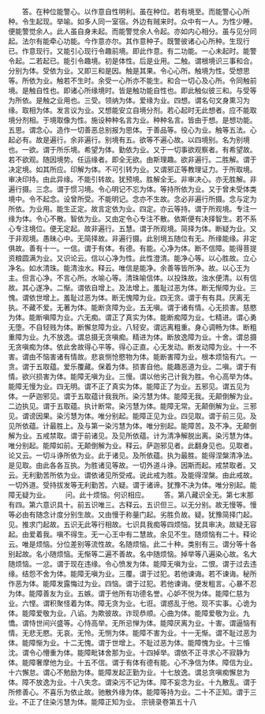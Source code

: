 <!-- { "loadSidebar": true } -->
　　答。在种位能警心。以作意自性明利。虽在种位。若有境至。而能警心心所种。令生起现。举喻。如多人同一室宿。外边有贼来时。众中有一人。为性少睡。便能警觉余人。此人虽自身未起。而能警觉余人令起。亦如内心相分。虽与见分同起。法尔有能牵心功能。今作意亦尔。其作意种子。既警彼诸心心所种。生现行已。作意现行。又能引心现行令趣前境。即此作意。有二功能。一心未起时。能警令起。二若起已。能引令趣境。初是体性。后是业用。二触。谓根境识三事和合。分别为体。受依为业。又即三和是因。触是其果。令心心所。触境为性。受想思等。所依为业。触若不生时。余受一心所亦不能生。和合一切心及心所。令同触前境。是触自性也。即诸心所缘境时。皆是触功能自性也。即此触似彼三和。与受等为所依。是触之业用也。三受。领纳为体。爱缘为业。四想。谓名句文身熏习为缘。取相为体。发言议为业。又想能安立自境分剂。若心起时无此想者。应不能取境分剂相。于境取像为性。施设种种名言为业。种种名言。皆由于想。是想功能。五思。谓念心。造作一切善恶总别报为思体。于善品等。役心为业。触等五法。心起必有。故是遍行。余非遍行。别境有五。欲等不遍心故。以四境别。名为别境也。一欲。谓于所乐境。希望为体。勤依为业。又于一切事欲观察者。有希望故。若不欲观。随因境势。任运缘者。即全无欲。由斯理趣。欲非遍行。二胜解。谓于决定境。如其所应。印解为体。不可引转为业。又谓邪正等教理证力。于所取境。审决印持。由此异缘。不能引转故。犹预境。胜解全无。非审决心。亦无胜解。非遍行摄。三念。谓于惯习境。令心明记不忘为体。等持所依为业。又于曾未受体类境中。令不起念。设曾所受。不能明记。念亦不生故。念必非遍行所摄。念与定为所依。为业用。能生正定。故言定依为业。四定。亦云等持。谓于所观境。专注一缘为体。令心不散。智依为业。又由定令心专注不散。依斯便有决择智生。若不系心专注境位。便无定起。故非遍行。五慧。谓于所观境。简择为体。断疑为业。又于非观境。愚昧心中。无简择故。非遍行摄。此别境五随位有无。所缘能缘。非定俱故。善有十一。一信。谓于有体。有德。有能。心净为体。断不信障。能得菩提资粮圆满为业。又识论云。信以心净为性。此性澄清。能净心等。以心胜故。立心净名。如水清珠。能清浊水。释云。唯信是能净。余善等皆所净。故。以心王为主。但言心净。不言心所。水喻心等。清珠喻信体。以投珠故。浊水便清。以有信故。其心遂净。二惭。谓依自增上。及法增上。羞耻过恶为体。断无惭障为业。三愧。谓依世增上。羞耻过恶为体。断无愧障为业。四无贪。谓于有有具。厌离无执。不藏不爱。无著为体。能断贪障为业。五无嗔。谓于诸有情。心无损害。慈愍为体。能断嗔障为业。六无痴。谓正了真实为体。能断痴障为业。七精进。谓心勇无堕。不自轻贱为体。断懈怠障为业。八轻安。谓远离粗重。身心调畅为体。断粗重障为业。九不放逸。谓总摄无贪嗔痴。精进为体。断放逸障为业。十舍。谓总摄无贪嗔痴为体。依此舍故得心平等。得心正直。心无发动。断发动障为业。十一不害。谓由不恼害诸有情故。悲哀恻怆愍物为体。能断害障为业。根本烦恼有六。一贪。谓于五取蕴。爱乐覆藏。保着为体。损害自他。能趣恶道为业。二嗔。谓于有情。欲兴损害为体。能障无嗔为业。三慢。谓以他劣己计我为胜。令心高举为体。能障无慢为业。四无明。谓不正了真实为体。能障正了为业。五邪见。谓五见为体。一萨迦邪见。谓于五取蕴计我我所。染污慧为体。能障无我。无颠倒解为业。二边执见。谓于五取蕴。执计断常。染污慧为体。能障无常。无颠倒解为业。三邪见。谓谤因果。染污慧为体。唯分别起。能障正见为业。四见取。谓于前三见。及见所依蕴。计最胜上。及与第一染污慧为体。唯分别起。能障苦。及不净。无颠倒解为业。五戒禁取。谓于前诸见。及见所依蕴。计为清净解脱出离。染污慧为体。唯分别起。能障如前。无颠倒解为业。释云。萨迦邪见者。此翻身见也。见取者。论又云。一切斗诤所依为业。此于诸见。及所依蕴。执为最胜。能得涅槃清净法。是见取。由此各各互执。为胜诸见等故。一切外道斗诤。因斯而起。戒禁取者。又云。无利勤苦所依为业。谓依诸见所受戒。说此戒为胜。及能得涅槃。由此戒故。一切外道。受持拔发等无利勤苦。六疑。谓于诸谛。犹豫不决为体。唯分别起。能障无疑为业。
　　问。此十烦恼。何识相应。
　　答。第八藏识全无。第七末那有四。第六意识具十。前五识唯三。古释云。五识但三。以无分别。故无慢等。慢等必由有随念计度分别生故。又由慢于称量门起。劣胜负故。疑。犹豫简择门起。见。推求门起故。五识无此等行相故。七识具我痴等四烦恼。犹具审决。故疑无容起。由爱着我。嗔不得生。无一心王中有二慧故。余见不生。随烦恼有二十。释论云。唯是烦恼。分位差别等流性故。名随烦恼。此二十种。类别有三。谓分等十各别起故。名小随烦恼。无惭等二遍不善故。名中随烦恼。掉举等八遍染心故。名大随烦恼。一忿。谓于现在违缘。令心愤发为体。能障无嗔为业。二恨。谓于过去违缘。结怨不舍为体。能障无嗔为业。三覆。谓于过犯。若他谏诲。若不谏诲。秘所作恶为体。能障发露悔过为业。四恼。谓于过犯。若他谏诲。便发粗言。心暴不忍为体。能障善友为业。五嫉。谓于他所有功德名誉。心妒不悦为体。能障仁慈为业。六悭。谓积聚怪着为体。障无贪为业。七诳。谓惑乱于他。现不实事。心诡为体。能障爱敬为业。八谄。为欺彼故。诈现恭顺。心曲为体。能障爱敬为业。九憍。谓恃世间兴盛等。心恃高举。无所忌惮为体。能障厌离为业。十害。谓逼恼有情。无悲无愍。无哀。无怜。无恻为体。能障不害为业。十一无惭。谓不耻过恶为体。能障惭为业。十二无愧。谓于世增上。不耻过恶为体。能障愧为业。十三惛沈。谓令心懵重为体。能障毗钵舍那为业。十四掉举。谓依不正寻求心不寂静为体。能障奢摩他为业。十五不信。谓于有体有德有能。心不净信为体。障信为业。十六懈怠。谓心不勉励为体。能障发起正勤为业。十七放逸。谓总贪嗔痴懈怠为体。障不放逸为业。十八失念。谓染污不记为体。障不妄念为业。十九散乱。谓于所修善心。不喜乐为依止故。驰散外缘为体。能障等持为业。二十不正知。谓于三业。不正了住染污慧为体。能障正知为业。
宗镜录卷第五十八
